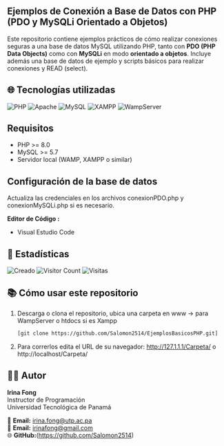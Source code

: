 

## Ejemplos de Conexión a Base de Datos con PHP (PDO y MySQLi Orientado a Objetos)

Este repositorio contiene ejemplos prácticos de cómo realizar conexiones seguras a una base de datos MySQL utilizando PHP, 
tanto con **PDO (PHP Data Objects)** como con **MySQLi** en modo **orientado a objetos**. Incluye además una base de datos de ejemplo y scripts básicos para realizar conexiones y READ (select).

## 🌐 Tecnologías utilizadas  

![PHP](https://img.shields.io/badge/PHP-777BB4?style=for-the-badge&logo=php&logoColor=white) 
![Apache](https://img.shields.io/badge/Apache-D22128?style=for-the-badge&logo=apache&logoColor=white) 
![MySQL](https://img.shields.io/badge/MySQL-4479A1?style=for-the-badge&logo=mysql&logoColor=white) 
![XAMPP](https://img.shields.io/badge/XAMPP-F37623?style=for-the-badge&logo=xampp&logoColor=white) 
![WampServer](https://img.shields.io/badge/WampServer-FF0040?style=for-the-badge&logo=windows&logoColor=white)



## Requisitos
- PHP >= 8.0
- MySQL >= 5.7
- Servidor local (WAMP, XAMPP o similar)


## Configuración de la base de datos
Actualiza las credenciales en los archivos conexionPDO.php y conexionMySQLi.php si es necesario.

**Editor de Código :** 
- Visual Estudio Code

## 🔢 Estadísticas

 ![Creado](https://img.shields.io/badge/Creado-23--10--2025-blue)
![Visitor Count](https://badgen.net/github/watchers/Salomon2514/EjemploConexiones)
![Visitas](https://visitor-badge.laobi.icu/badge?page_id=Salomon2514.EjemploConexiones)



## 📚 Cómo usar este repositorio

1. Descarga o clona el repositorio, ubica una carpeta en www -> para WampServer o htdocs  si es Xampp
   ```bash
   [git clone https://github.com/Salomon2514/EjemplosBasicosPHP.git]
2. Para correrlos edita el URL de su navegador:  http://127.1.1.1/Carpeta/ o  http://localhost/Carpeta/

## 👨‍🏫 Autor

**Irina Fong**  
Instructor de Programación  
Universidad Tecnológica de Panamá  

📧 **Email:** irina.fong@utp.ac.pa  
📧 **Email:** irinafong@gmail.com<br>
🌐 **GitHub:**(https://github.com/Salomon2514)  
